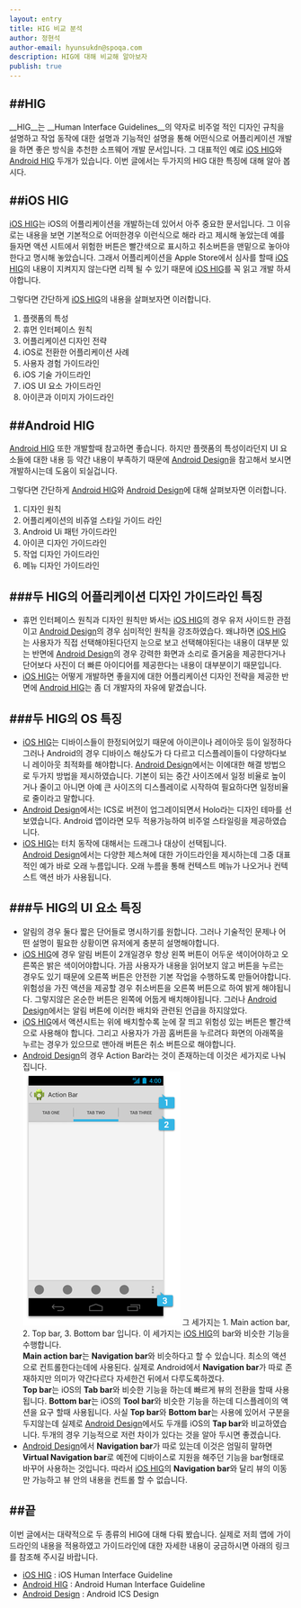 ```yaml
---
layout: entry
title: HIG 비교 분석
author: 정현석
author-email: hyunsukdn@spoqa.com
description: HIG에 대해 비교해 알아보자
publish: true
---
```

##HIG
---
__HIG__는 __Human Interface Guidelines__의 약자로 비주얼 적인 디자인 규칙을 설명하고 작업 동작에 대한 설명과 기능적인 설명을 통해 어떤식으로 어플리케이션 개발을 하면 좋은 방식을 추천한 소프웨어 개발 문서입니다. 그 대표적인 예로  [iOS HIG]와 [Android HIG] 두개가 있습니다. 이번 글에서는 두가지의 HIG 대한 특징에 대해 알아 봅시다.  
  

##iOS HIG
---

[iOS HIG]는 iOS의 어플리케이션을 개발하는데 있어서 아주 중요한 문서입니다. 그 이유로는 내용을 보면 기본적으로 어떠한경우 이런식으로 해라 라고 제시해 놓았는데 예를 들자면 액션 시트에서 위험한 버튼은 빨간색으로 표시하고 취소버튼을 맨밑으로 놓아야한다고 명시해 놓았습니다. 그래서 어플리케이션을 Apple Store에서 심사를 할때 [iOS HIG]의 내용이 지켜지지 않는다면 리젝 될 수 있기 때문에 [iOS HIG]를 꼭 읽고 개발 하셔야합니다.

그렇다면 간단하게 [iOS HIG]의 내용을 살펴보자면 이러합니다.

1. 플랫폼의 특성
2. 휴먼 인터페이스 원칙
3. 어플리케이션 디자인 전략
4. iOS로 전환한 어플리케이션 사례
5. 사용자 경험 가이드라인
6. iOS 기술 가이드라인
7. iOS UI 요소 가이드라인
8. 아이콘과 이미지 가이드라인  



##Android HIG
---

[Android HIG] 또한 개발할때 참고하면 좋습니다. 하지만 플랫폼의 특성이라던지 UI 요소들에 대한 내용 등 약간 내용이 부족하기 때문에 [Android Design]을 참고해서 보시면 개발하시는데 도움이 되실겁니다.

그렇다면 간단하게 [Android HIG]와 [Android Design]에 대해 살펴보자면 이러합니다.

1. 디자인 원칙
2. 어플리케이션의 비쥬얼 스타일 가이드 라인
3. Android Ui 패턴 가이드라인
4. 아이콘 디자인 가이드라인
5. 작업 디자인 가이드라인
6. 메뉴 디자인 가이드라인  
  

###두 HIG의 어플리케이션 디자인 가이드라인 특징
---

* 휴먼 인터페이스 원칙과 디자인 원칙만 봐서는 [iOS HIG]의 경우 유저 사이드한 관점이고 [Android Design]의 경우 심미적인 원칙을 강조하였습다. 왜냐하면 [iOS HIG]는 사용자가 직접 선택해야된다던지 눈으로 보고 선택해야된다는 내용이 대부분 있는 반면에 [Android Design]의 경우 강력한 화면과 소리로 즐거움을 제공한다거나 단어보다 사진이 더 빠른 아이디어를 제공한다는 내용이 대부분이기 때문입니다.
* [iOS HIG]는 어떻게 개발하면 좋을지에 대한 어플리케이션 디자인 전략을 제공한 반면에 [Android HIG]는 좀 더 개발자의 자유에 맡겼습니다.  
  

###두 HIG의 OS 특징
---
* [iOS HIG]는 디바이스들이 한정되어있기 때문에 아이콘이나 레이아웃 등이 일정하다 그러나 Android의 경우 디바이스 해상도가 다 다르고 디스플레이들이 다양하다보니 레이아웃 최적화를 해야합니다. [Android Design]에서는 이에대한 해결 방법으로 두가지 방법을 제시하였습니다. 기본이 되는 중간 사이즈에서 일정 비율로 높이거나 줄이고 아니면 아예 큰 사이즈의 디스플레이로 시작하여 필요하다면 일정비율로 줄이라고 말합니다.
* [Android Design]에서는 ICS로 버전이 업그레이되면서 Holo라는 디자인 테마를 선보였습니다. Android 앱이라면 모두 적용가능하여 비주얼 스타일링을 제공하였습니다.
* [iOS HIG]는 터치 동작에 대해서는 드래그나 대상이 선택됩니다.  
[Android Design]에서는 다양한 제스쳐에 대한 가이드라인을 제시하는데 그중 대표적인 예가 바로 오래 누름입니다. 오래 누름을 통해 컨텍스트 메뉴가 나오거나 컨텍스트 액션 바가 사용됩니다.  
  

###두 HIG의 UI 요소 특징 
---
* 알림의 경우 둘다 짧은 단어들로 명시하기를 원합니다. 그러나 기술적인 문제나 어떤 설명이 필요한 상황이면 유저에게 충분히 설명해야합니다.
* [iOS HIG]에 경우 알림 버튼이 2개일경우 항상 왼쪽 버튼이 어두운 색이어야하고 오른쪽은 밝은 색이어야합니다. 가끔 사용자가 내용을 읽어보지 않고 버튼을 누르는 경우도 있기 때문에 오른쪽 버튼은 안전한 기본 작업을 수행하도록 만들어야합니다. 위험성을 가진 액션을 제공할 경우 취소버튼을 오른쪽 버튼으로 하여 밝게 해야됩니다. 그렇지않은 온순한 버튼은 왼쪽에 어둡게 배치해야됩니다. 그러나 [Android Design]에서는 알림 버튼에 이러한 배치와 관련된 언급을 하지않았다.
* [iOS HIG]에서 액션시트는 위에 배치할수록 눈에 잘 띄고 위험성 있는 버튼은 빨간색으로 사용해야 합니다. 그리고 사용자가 가끔 홈버튼을 누르려다 화면의 아래쪽을 누르는 경우가 있으므로 맨아래 버튼은 취소 버튼으로 해야합니다.
* [Android Design]의 경우 Action Bar라는 것이 존재하는데 이것은 세가지로 나눠집니다.  
![list](/images/hig/action.png) 그 세가지는 1. Main action bar, 2. Top bar, 3. Bottom bar 입니다. 이 세가지는 [iOS HIG]의 bar와 비슷한 기능을 수행합니다.  
**Main action bar**는 **Navigation bar**와 비슷하다고 할 수 있습니다. 최소의 액션으로 컨트롤한다는데에 사용된다. 실제로 Android에서 **Navigation bar**가 따로 존재하지만 의미가 약간다르다 자세한건 뒤에서 다루도록하겠다.  
**Top bar**는 iOS의 **Tab bar**와 비슷한 기능을 하는데 빠르게 뷰의 전환을 할때 사용됩니다.
**Bottom bar**는 iOS의 **Tool bar**와 비슷한 기능을 하는데 디스플레이의 액션을 요구 할때 사용됩니다.
사실 **Top bar**와 **Bottom bar**는 사용에 있어서 구분을 두지않는데 실제로 [Android Design]에서도 두개를 iOS의 **Tap bar**와 비교하였습니다. 두개의 경우 기능적으로 저런 차이가 있다는 것을 알아 두시면 좋겠습니다.
* [Android Design]에서 **Navigation bar**가 따로 있는데 이것은 엄밀히 말하면 **Virtual Navigation bar**로 예전에 디바이스로 지원을 해주던 기능을 bar형태로 바꾸어 사용하는 것입니다. 따라서 [iOS HIG]의 **Navigation bar**와 달리 뷰의 이동만 가능하고 뷰 안의 내용을 컨트롤 할 수 없습니다.  
  

##끝
---
이번 글에서는 대략적으로 두 종류의 HIG에 대해 다뤄 봤습니다. 실제로 저희 앱에 가이드라인의 내용을 적용하였고 가이드라인에 대한 자세한 내용이 궁금하시면 아래의 링크를 참조해 주시길 바랍니다.
 
* [iOS HIG] : iOS Human Interface Guideline
* [Android HIG] : Android Human Interface Guideline
* [Android Design] : Android ICS Design




[iOS HIG]: http://developer.apple.com/library/ios/#documentation/UserExperience/Conceptual/MobileHIG/Introduction/Introduction.html
[Android HIG]: http://developer.android.com/guide/practices/ui_guidelines/index.html
[Android Design]: http://developer.android.com/design/index.html